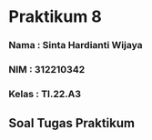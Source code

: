 # Praktikum 8

### Nama : Sinta Hardianti Wijaya

### NIM : 312210342

### Kelas : TI.22.A3

## Soal Tugas Praktikum

